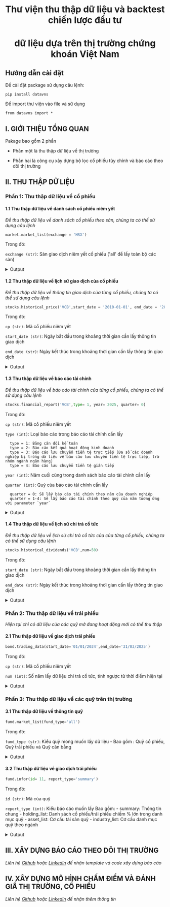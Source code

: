 <div align="center">

# **Thư viện thu thập dữ liệu và backtest chiến lược đầu tư**
# **dữ liệu dựa trên thị trường chứng khoán Việt Nam**
</div>


## Hướng dẫn cài đặt

Để cài đặt package sử dụng câu lệnh:

    pip install datavns
  
Để import thư viện vào file và sử dụng

    from datavns import *

## I. GIỚI THIỆU TỔNG QUAN
Pakage bao gồm 2 phần
- Phần một là thu thập dữ liệu về thị trường

- Phần hai là công cụ xây dựng bộ lọc cổ phiếu tùy chỉnh và báo cáo theo dõi thị trường

## II. THU THẬP DỮ LIỆU

### Phần 1: Thu thập dữ liệu về cổ phiếu

#### 1.1 Thu thập dữ liệu về danh sách cổ phiếu niêm yết
*Để thu thập dữ liệu về danh sách cổ phiếu theo sàn, chúng ta có thể sử dụng câu lệnh*
```python
market.market_list(exchange = 'HSX')
```
Trong đó:

  `exchange (str)`: Sàn giao dịch niêm yết cổ phiếu ('all' để lấy toàn bộ các sàn)

<details>
  <summary>Output</summary>

```
              Symbol      Date       Open       High        Low      Close     Volume Exchange
0                SAM  20000728     2.0349     2.0349     2.0349     2.0365       3200      HSX
1                REE  20000728     0.9776     0.9776     0.9776     0.9787       1000      HSX
2                SAM  20000731     2.0588     2.0588     2.0588     2.0604      10000      HSX
3                REE  20000731     0.9959     0.9959     0.9959     0.9970        300      HSX
4                SAM  20000802     2.0948     2.0948     2.0948     2.0964        200      HSX
...              ...       ...        ...        ...        ...        ...        ...      ...
2912924          SMC  20250306     5.9100     5.9600     5.8200     5.9000     578300      HSX
2912925          SPM  20250306    12.2500    12.2500    11.6000    11.9000       1700      HSX
2912926          SRF  20250306     9.8000     9.8000     9.8000     9.8000        500      HSX
2912927          AAM  20250306     6.8000     7.0500     6.8000     6.9000       8600      HSX
2913587  VNAll-INDEX  20250306  1369.0400  1381.4000  1368.8500  1381.4000  898852100      HSX
```
</details>

#### 1.2 Thu thập dữ liệu về lịch sử giao dịch của cổ phiếu
*Để thu thập dữ liệu về thông tin giao dịch của từng cổ phiếu, chúng ta có thể sử dụng câu lệnh*
```python
stocks.historical_price('VCB',start_date = '2010-01-01', end_date = '2024-09-20')
```
Trong đó:

  `cp (str)`: Mã cổ phiếu niêm yết

  `start_date (str)`: Ngày bắt đầu trong khoảng thời gian cần lấy thông tin giao dịch

  `end_date (str)`: Ngày kết thúc trong khoảng thời gian cần lấy thông tin giao dịch
<details>
  <summary>Output</summary>

```
          date symbol  priceHigh   priceLow  priceOpen  priceAverage  priceClose  ...  sellQuantity  adjRatio  currentForeignRoom  propTradingNetDealValue  propTradingNetPTValue  propTradingNetValue    unit
0     20100104    VCB  11.300549  10.773343  10.773343     11.300549   11.300549  ...      865560.0   4.36262          85159984.0                      NaN                    NaN                  NaN  1000.0
1     20100105    VCB  11.804834  11.300549  11.690224     11.415159   11.415159  ...     1999730.0   4.36262          85278644.0                      NaN                    NaN                  NaN  1000.0
2     20100106    VCB  11.415159  11.002563  11.025485     11.002563   11.002563  ...     1339960.0   4.36262          85231164.0                      NaN                    NaN                  NaN  1000.0
3     20100107    VCB  11.025485  10.773343  11.002563     10.773343   10.773343  ...      568020.0   4.36262          85178404.0                      NaN                    NaN                  NaN  1000.0
4     20100108    VCB  10.956719  10.750421  10.910875     10.773343   10.773343  ...      638120.0   4.36262          85225064.0                      NaN                    NaN                  NaN  1000.0
...        ...    ...        ...        ...        ...           ...         ...  ...           ...       ...                 ...                      ...                    ...                  ...     ...
3665  20240916    VCB  90.000000  88.800000  89.600000     89.461289   88.900000  ...     1439529.0   1.00000         371202084.0             1.126212e+10          -5.580000e+10        -4.453788e+10  1000.0
3666  20240917    VCB  90.500000  88.600000  89.000000     89.320375   90.500000  ...     1463678.0   1.00000         371934866.0             3.356401e+09           0.000000e+00         3.356401e+09  1000.0
3667  20240918    VCB  91.900000  89.700000  90.600000     91.210615   91.000000  ...     3497524.0   1.00000         371899480.0             1.173037e+10          -4.840000e+06         1.172553e+10  1000.0
3668  20240919    VCB  91.700000  90.900000  91.000000     91.378410   91.500000  ...     2765481.0   1.00000         371316716.0             1.069481e+10          -1.778000e+06         1.069303e+10  1000.0
3669  20240920    VCB  92.000000  90.600000  91.800000     91.137649   90.600000  ...     4702415.0   1.00000         370455345.0            -9.759550e+09          -8.150000e+05        -9.760365e+09  1000.0
```
</details>

#### 1.3 Thu thập dữ liệu về báo cáo tài chính
*Để thu thập dữ liệu về báo cáo tài chính của từng cổ phiếu, chúng ta có thể sử dụng câu lệnh*
```python
stocks.financial_report('VCB',type= 1, year= 2025, quarter= 0)
```
Trong đó:

  `cp (str)`: Mã cổ phiếu niêm yết

  `type (int)`: Loại báo cáo trong báo cáo tài chính cần lấy

      type = 1: Bảng cân đối kế toán
      type = 2: Báo cáo kết quả hoạt động kinh doanh
      type = 3: Báo cáo lưu chuyển tiền tệ trực tiếp (Đa số các doanh nghiệp bị trống dữ liệu về báo cáo lưu chuyển tiền tệ trực tiếp, trừ nhóm ngành ngân hàng)
      type = 4: Báo cáo lưu chuyển tiền tệ gián tiếp

  `year (int)`: Năm cuối cùng trong danh sách báo cáo tài chính cần lấy

  `quarter (int)`: Quý của báo cáo tài chính cần lấy

      quarter = 0: Sẽ lấy báo cáo tài chính theo năm của doanh nghiệp
      quarter = 1-4: Sẽ lấy báo cáo tài chính theo quý của năm tương ứng với parameter `year`

<details>
  <summary>Output</summary>

```
   TÀI SẢN I. Tiền mặt, chứng từ có giá trị, ngoại tệ, kim loại quý, đá quý II. Tiền gửi tại NHNN  ... TỔNG CỘNG NGUỒN VỐN Symbol      Date
0        0                                    1042698000000.0                     1866498000000.0  ...    81668309000000.0    VCB  20030131
1        0                                    1512072000000.0                     4892625000000.0  ...    97653125000000.0    VCB  20040131
2        0                                    1869932000000.0                     2607245000000.0  ...   121430938000000.0    VCB  20050131
3        0                                    2006412000000.0                     6336385000000.0  ...   136720611000000.0    VCB  20060131
4        0                                    2418207000000.0                    11848460000000.0  ...   166952020000000.0    VCB  20070131
5        0                                    3204247000000.0                    11662669000000.0  ...   197408036000000.0    VCB  20080131
6        0                                    3482209000000.0                    30561417000000.0  ...   221950448000000.0    VCB  20090131
7        0                                    4485150000000.0                    25174674000000.0  ...   255495883000000.0    VCB  20100131
8        0                                    5232743000000.0                     8239851000000.0  ...   307496090000000.0    VCB  20110131
9        0                                    5393766000000.0                    10616759000000.0  ...   366722279000000.0    VCB  20120131
10       0                                    5627307000000.0                    15732095000000.0  ...   414488317000000.0    VCB  20130131
11       0                                    6059673000000.0                    24843632000000.0  ...   468994032000000.0    VCB  20140131
12       0                                    8323385000000.0                    13267101000000.0  ...   576995651000000.0    VCB  20150131
13       0                                    8519334000000.0                    19715035000000.0  ...   674394640000000.0    VCB  20160131
14       0                                    9692053000000.0                    17382418000000.0  ...   787906892000000.0    VCB  20170131
15       0                                   10102861000000.0                    93615618000000.0  ...  1035293283000000.0    VCB  20180131
16       0                                   12792045000000.0                    10845701000000.0  ...  1074026560000000.0    VCB  20190131
17       0                                   13778358000000.0                    34684091000000.0  ...  1222718858000000.0    VCB  20200131
18       0                                   15095394000000.0                    33139373000000.0  ...  1326230092000000.0    VCB  20210131
19       0                                   18011766000000.0                    22506711000000.0  ...  1414986259000000.0    VCB  20220131
20       0                                   18348534000000.0                    92557809000000.0  ...  1813815170000000.0    VCB  20230131
21       0                                   14504849000000.0                    58104503000000.0  ...  1839613198000000.0    VCB  20240131
22       0                                   14268065000000.0                    49340493000000.0  ...  2085397244000000.0    VCB  20250131
```
</details>

#### 1.4 Thu thập dữ liệu về lịch sử chi trả cổ tức
*Để thu thập dữ liệu về lịch sử chi trả cổ tức của của từng cổ phiếu, chúng ta có thể sử dụng câu lệnh*
```python
stocks.historical_dividends('VCB',num=50)
```
Trong đó:

  `start_date (str)`: Ngày bắt đầu trong khoảng thời gian cần lấy thông tin giao dịch

  `end_date (str)`: Ngày kết thúc trong khoảng thời gian cần lấy thông tin giao dịch

<details>
  <summary>Output</summary>

```
    year  cashDividend  stockDividend   totalAssets  stockHolderEquity
0   2002           0.0            0.0  8.166831e+13       4.564857e+12
1   2003           0.0            0.0  9.765312e+13       5.923811e+12
2   2004           0.0            0.0  1.214309e+14       8.051755e+12
3   2005           0.0            0.0  1.367206e+14       8.416426e+12
4   2006           0.0            0.0  1.669520e+14       1.112725e+13
5   2007           0.0            0.0  1.974080e+14       1.355155e+13
6   2008           0.0            0.0  2.219504e+14       1.379004e+13
7   2009           0.0            0.0  2.554959e+14       1.671033e+13
8   2010        1200.0            0.0  3.074961e+14       2.066948e+13
9   2011           0.0           12.0  3.667223e+14       2.863870e+13
10  2012        1200.0            0.0  4.144883e+14       4.154685e+13
11  2013        1200.0            0.0  4.689940e+14       4.238606e+13
12  2014        1200.0           15.0  5.769957e+14       4.332397e+13
13  2015        1000.0            0.0  6.743946e+14       4.500704e+13
14  2016        1000.0           35.0  7.879069e+14       4.795799e+13
15  2017         800.0            0.0  1.035293e+15       5.246864e+13
16  2018         800.0            0.0  1.074027e+15       6.211039e+13
17  2019         800.0            0.0  1.222719e+15       8.079952e+13
18  2020         800.0            0.0  1.326230e+15       9.400996e+13
19  2021        1200.0           27.6  1.414986e+15       1.090993e+14
20  2022           0.0            0.0  1.813815e+15       1.355577e+14
21  2023           0.0           18.1  1.839613e+15       1.649187e+14
22  2024           0.0            0.0  2.085397e+15       1.988598e+14
23  2025           0.0           49.5  0.000000e+00       0.000000e+00
```
</details>

### Phần 2: Thu thập dữ liệu về trái phiếu
*Hiện tại chỉ có dữ liệu của các quỹ mở đang hoạt động mới có thể thu thập*

#### 2.1 Thu thập dữ liệu về giao dịch trái phiếu
```python
bond.trading_data(start_date='01/01/2024',end_date='31/03/2025')
```
Trong đó:

  `cp (str)`: Mã cổ phiếu niêm yết

  `num (int)`: Số năm lấy dữ liệu chi trả cổ tức, tính ngược từ thời điểm hiện tại

<details>
  <summary>Output</summary>

```
       STT Ngày giao dịch Mã giao dịch Khối lượng giao dịch  Giá trị giao dịch Giá giao dịch cuối cùng của ngày
0              20/12/2024     SUJ12101              299,980  4,338,655,137,040                       14,464,499
1              24/12/2024     XD312301               25,000  3,510,588,437,500                      140,436,356
2              20/01/2025     MKH12301               25,000  3,232,666,375,000                      129,318,337
3              27/09/2024     XD312301               22,500  3,126,825,000,000                      138,970,000
4              28/11/2024     IDS12101           30,028,272  3,083,690,404,508                          102,027
...     ..            ...          ...                  ...                ...                              ...
345191         06/03/2025     PTJ12301                    0                  0                                0
345192         06/03/2025     CTG12414                    0                  0                                0
345193         06/03/2025     VJC12406                    0                  0                                0
345194         06/03/2025     HDC12202                    0                  0                                0
345195         06/03/2025     VIB12108                    0                  0                                0
```
</details>


### Phần 3: Thu thập dữ liệu về các quỹ trên thị trường

#### 3.1 Thu thập dữ liệu về thông tin quỹ
```python
fund.market_list(fund_type='all')
```
Trong đó:

  `fund_type (str)`: Kiểu quỹ mong muốn lấy dữ liệu
                    - Bao gồm : Quỹ cổ phiếu, Quỹ trái phiếu và Quỹ cân bằng

<details>
  <summary>Output</summary>

```
    id                                               name shortName     code subCode          tradeCode  ... performanceFee  avgAnnualReturn          type          status  dataFundAssetType fundType
0   68   QUỸ ĐẦU TƯ CỔ PHIẾU KINH TẾ HIỆN ĐẠI VINACAPITAL     VMEEF     VMPF    None           VMPFN001  ...            NaN              0.0  TRADING_FUND  PRODUCT_ACTIVE       Quỹ cổ phiếu   Quỹ mở
1   11         QUỸ ĐẦU TƯ LỢI THẾ CẠNH TRANH BỀN VỮNG SSI    SSISCA   SSISCA    None         mua SSISCA  ...            NaN             29.0  TRADING_FUND  PRODUCT_ACTIVE       Quỹ cổ phiếu   Quỹ mở
2   46               QUỸ ĐẦU TƯ CỔ PHIẾU TĂNG TRƯỞNG VCBF  VCBF-MGF  VCBFMGF    None            VCBFMGF  ...            NaN              1.0  TRADING_FUND  PRODUCT_ACTIVE       Quỹ cổ phiếu   Quỹ mở
3   49            QUỸ ĐẦU TƯ TĂNG TRƯỞNG DÀI HẠN VIỆT NAM      VLGF     VLGF    None           mua VLGF  ...            NaN              0.0  TRADING_FUND  PRODUCT_ACTIVE       Quỹ cổ phiếu   Quỹ mở
4   14            QUỸ ĐẦU TƯ CỔ PHIẾU TRIỂN VỌNG BẢO VIỆT      BVPF     BVPF    None           BVPFN001  ...            NaN             14.0  TRADING_FUND  PRODUCT_ACTIVE       Quỹ cổ phiếu   Quỹ mở
5   32                  QUỸ ĐẦU TƯ CỔ PHIẾU HÀNG ĐẦU VCBF  VCBF-BCF  VCBFBCF    None            VCBFBCF  ...           1.90             25.0  TRADING_FUND  PRODUCT_ACTIVE       Quỹ cổ phiếu   Quỹ mở
6   47                      QUỸ ĐẦU TƯ GIÁ TRỊ MB CAPITAL      MBVF     MBVF    None               MBVF  ...            NaN              0.0  TRADING_FUND  PRODUCT_ACTIVE       Quỹ cổ phiếu   Quỹ mở
7   64                   QUỸ ĐẦU TƯ TRÁI PHIẾU LIGHTHOUSE      LHBF     LHBF    None           LHBFN001  ...          12.00              0.0  TRADING_FUND  PRODUCT_ACTIVE     Quỹ trái phiếu   Quỹ mở
8   22           QUỸ ĐẦU TƯ CÂN BẰNG TUỆ SÁNG VINACAPITAL      VIBF     VIBF    None           VIBFN003  ...            NaN             19.0  TRADING_FUND  PRODUCT_ACTIVE       Quỹ cân bằng   Quỹ mở
9   23  QUỸ ĐẦU TƯ CỔ PHIẾU TIẾP CẬN THỊ TRƯỜNG VINACA...     VESAF    VESAF    None          VESAFN002  ...            NaN             33.0  TRADING_FUND  PRODUCT_ACTIVE       Quỹ cổ phiếu   Quỹ mở
10  28                QUỸ ĐẦU TƯ CHỨNG KHOÁN NĂNG ĐỘNG DC      DCDS   VFMVF1    None         VFMVF1N001  ...            NaN             36.0  TRADING_FUND  PRODUCT_ACTIVE       Quỹ cổ phiếu   Quỹ mở
11  31                QUỸ ĐẦU TƯ CÂN BẰNG CHIẾN LƯỢC VCBF  VCBF-TBF  VCBFTBF    None            VCBFTBF  ...           0.00             20.0  TRADING_FUND  PRODUCT_ACTIVE       Quỹ cân bằng   Quỹ mở
12  20         QUỸ ĐẦU TƯ CỔ PHIẾU HƯNG THỊNH VINACAPITAL      VEOF     VEOF    None           VEOFN003  ...            NaN             22.0  TRADING_FUND  PRODUCT_ACTIVE       Quỹ cổ phiếu   Quỹ mở
13  70                       QUỸ ĐẦU TƯ CÂN BẰNG BẢN VIỆT    VCAMBF   VCAMBF    None         VCAMBFN001  ...            NaN              0.0  TRADING_FUND  PRODUCT_ACTIVE       Quỹ cân bằng   Quỹ mở
14  41    QUỸ ĐẦU TƯ CỔ PHIẾU TĂNG TRƯỞNG BALLAD VIỆT NAM      TBLF     TBLF    None  nop tien mua TBLF  ...           1.00             -4.0  TRADING_FUND  PRODUCT_ACTIVE       Quỹ cổ phiếu   Quỹ mở
15  48                           QUỸ ĐẦU TƯ TRÁI PHIẾU MB    MBBOND   MBBOND    None             MBBOND  ...            NaN              0.0  TRADING_FUND  PRODUCT_ACTIVE     Quỹ trái phiếu   Quỹ mở
16  35  QUỸ ĐẦU TƯ CỔ PHIẾU TĂNG TRƯỞNG MIRAE ASSET VI...     MAGEF    MAGEF    None          MAGEFN001  ...           1.75             21.0  TRADING_FUND  PRODUCT_ACTIVE       Quỹ cổ phiếu   Quỹ mở
17  72                       QUỸ ĐẦU TƯ CỔ PHIẾU MANULIFE    MAFEQI   MAFEQI    None             MAFEQI  ...            NaN              0.0  TRADING_FUND  PRODUCT_ACTIVE       Quỹ cổ phiếu   Quỹ mở
18  81  QUỸ ĐẦU TƯ NĂNG ĐỘNG EASTSPRING INVESTMENTS VI...       ENF      ENF    None            ENFN001  ...            NaN              0.0  TRADING_FUND  PRODUCT_ACTIVE       Quỹ cân bằng   Quỹ mở
19  12             QUỸ ĐẦU TƯ CỔ PHIẾU NĂNG ĐỘNG BẢO VIỆT     BVFED    BVFED    None          BVFEDN001  ...            NaN             16.0  TRADING_FUND  PRODUCT_ACTIVE       Quỹ cổ phiếu   Quỹ mở
20  33                         QUỸ ĐẦU TƯ TRÁI PHIẾU VCBF  VCBF-FIF  VCBFFIF    None            VCBFFIF  ...           0.10              6.0  TRADING_FUND  PRODUCT_ACTIVE     Quỹ trái phiếu   Quỹ mở
21  37                          QUỸ ĐẦU TƯ TRÁI PHIẾU VND     VNDBF    VNDBF    None          mua VNDBF  ...            NaN              7.0  TRADING_FUND  PRODUCT_ACTIVE     Quỹ trái phiếu   Quỹ mở
22  45                        QUỸ ĐẦU TƯ TRÁI PHIẾU PVCOM      PVBF     PVBF    None       mua quy PVBF  ...           1.00              8.0  TRADING_FUND  PRODUCT_ACTIVE     Quỹ trái phiếu   Quỹ mở
23  27                           QUỸ ĐẦU TƯ TRÁI PHIẾU DC      DCBF   VFMVFB    None         VFMVFBN001  ...            NaN             14.0  TRADING_FUND  PRODUCT_ACTIVE     Quỹ trái phiếu   Quỹ mở
24  71                       QUỸ ĐẦU TƯ CÂN BẰNG MANULIFE    MAFBAL   MAFBAL    None             MAFBAL  ...            NaN              0.0  TRADING_FUND  PRODUCT_ACTIVE       Quỹ cân bằng   Quỹ mở
25  29                        QUỸ ĐẦU TƯ TĂNG TRƯỞNG DFVN      DCAF     DCAF    None           DCAFN002  ...           1.50             19.0  TRADING_FUND  PRODUCT_ACTIVE       Quỹ cổ phiếu   Quỹ mở
26  21        QUỸ ĐẦU TƯ TRÁI PHIẾU BẢO THỊNH VINACAPITAL       VFF      VFF    None            VFFN003  ...            NaN             10.0  TRADING_FUND  PRODUCT_ACTIVE     Quỹ trái phiếu   Quỹ mở
27  50  QUỸ ĐẦU TƯ TRÁI PHIẾU LINH HOẠT MIRAE ASSET VI...      MAFF     MAFF    None           MAFFN001  ...            NaN              0.0  TRADING_FUND  PRODUCT_ACTIVE     Quỹ trái phiếu   Quỹ mở
28  77                      QUỸ ĐẦU TƯ NĂNG ĐỘNG MANULIFE       MDI      MDI    None                MDI  ...            NaN              0.0  TRADING_FUND  PRODUCT_ACTIVE       Quỹ cân bằng   Quỹ mở
29  58            QUỸ ĐẦU TƯ CỔ PHIẾU UNITED ESG VIỆT NAM     UVEEF    UVEEF    None          UVEEFN001  ...            NaN              0.0  TRADING_FUND  PRODUCT_ACTIVE       Quỹ cổ phiếu   Quỹ mở
30  69                    QUỸ ĐẦU TƯ GIA TĂNG GIÁ TRỊ GFM   GFM-VIF   GFMVIF    None         GFMVIFN001  ...            NaN              0.0      NEW_FUND  PRODUCT_ACTIVE       Quỹ cổ phiếu   Quỹ mở
31  13                    QUỸ ĐẦU TƯ TRÁI PHIẾU BẢO VIỆT       BVBF     BVBF    None           BVBFN001  ...            NaN             12.0  TRADING_FUND  PRODUCT_ACTIVE     Quỹ trái phiếu   Quỹ mở
32   8                          QUỸ ĐẦU TƯ TRÁI PHIẾU SSI     SSIBF    SSIBF    None          mua SSIBF  ...            NaN              7.0  TRADING_FUND  PRODUCT_ACTIVE     Quỹ trái phiếu   Quỹ mở
33  65                      QUỸ ĐẦU TƯ TRÁI PHIẾU AN BÌNH      ABBF     ABBF    None           ABBFN001  ...            NaN              0.0  TRADING_FUND  PRODUCT_ACTIVE     Quỹ trái phiếu   Quỹ mở
34  25            QUỸ ĐẦU TƯ CỔ PHIẾU TẬP TRUNG CỔ TỨC DC      DCDE   VFMVF4    None         VFMVF4N001  ...            NaN             13.0  TRADING_FUND  PRODUCT_ACTIVE       Quỹ cổ phiếu   Quỹ mở
35  63                     QUỸ ĐẦU TƯ TRÁI PHIẾU BẢN VIỆT    VCAMFI   VCAMFI    None         VCAMFIN001  ...            NaN              0.0  TRADING_FUND  PRODUCT_ACTIVE     Quỹ trái phiếu   Quỹ mở
36  67  QUỸ ĐẦU TƯ TRÁI PHIẾU GIA TĂNG THU NHẬP CỐ ĐỊN...      DCIP   VFMVFC    None         VFMVFCN001  ...            NaN              0.0  TRADING_FUND  PRODUCT_ACTIVE     Quỹ trái phiếu   Quỹ mở
37  51                QUỸ ĐẦU TƯ TRÁI PHIẾU AN TOÀN AMBER      ASBF     ASBF    None           ASBFN001  ...            NaN              0.0  TRADING_FUND  PRODUCT_ACTIVE     Quỹ trái phiếu   Quỹ mở
38  38                            QUỸ ĐẦU TƯ CHỦ ĐỘNG VND     VNDAF    VNDAF    None          mua VNDAF  ...            NaN             15.0  TRADING_FUND  PRODUCT_ACTIVE       Quỹ cổ phiếu   Quỹ mở
39  40                QUỸ ĐẦU TƯ TRÁI PHIẾU LINH HOẠT VND     VNDCF    VNDCF    None          mua VNDCF  ...            NaN              0.0  TRADING_FUND  PRODUCT_ACTIVE     Quỹ trái phiếu   Quỹ mở
40  66              QUỸ ĐẦU TƯ CHỌN LỌC PHÚ HƯNG VIỆT NAM     PHVSF    PHVSF    None          PHVSFN001  ...            NaN              0.0  TRADING_FUND  PRODUCT_ACTIVE       Quỹ cổ phiếu   Quỹ mở
41  53      QUỸ ĐẦU TƯ TRÁI PHIẾU THANH KHOẢN VINACAPITAL      VLBF     VLBF    None           VLBFN001  ...            NaN              0.0  TRADING_FUND  PRODUCT_ACTIVE     Quỹ trái phiếu   Quỹ mở
42  62               QUỸ ĐẦU TƯ TRÁI PHIẾU LỢI TỨC CAO HD    HDBOND   HDBOND    None         HDBONDN001  ...            NaN              0.0  TRADING_FUND  PRODUCT_ACTIVE     Quỹ trái phiếu   Quỹ mở
43  30                         QUỸ ĐẦU TƯ TRÁI PHIẾU DFVN      DFIX     DFIX    None           DFIXN002  ...           0.90              1.0  TRADING_FUND  PRODUCT_ACTIVE     Quỹ trái phiếu   Quỹ mở
44  52                 QUỸ ĐẦU TƯ CỔ PHIẾU TRIỂN VỌNG NTP     NTPPF     TVPF    None           TVPFN001  ...            NaN              0.0  TRADING_FUND  PRODUCT_ACTIVE       Quỹ cổ phiếu   Quỹ mở
45  61                          QUỸ ĐẦU TƯ CÂN BẰNG PVCOM      PBIF     PBIF    None           PBIFN001  ...            NaN              0.0      NEW_FUND  PRODUCT_ACTIVE       Quỹ cân bằng   Quỹ mở
46  86         QUỸ ĐẦU TƯ CỔ PHIẾU CỔ TỨC TĂNG TRƯỞNG KIM      KDEF     KDEF    None           KDEFN001  ...            NaN              0.0      NEW_FUND  PRODUCT_ACTIVE       Quỹ cổ phiếu   Quỹ mở
47  83                   QUỸ ĐẦU TƯ THỊNH VƯỢNG RỒNG VIỆT     RVPIF   RVPF24    None         RVPF24N001  ...            NaN              0.0      NEW_FUND  PRODUCT_ACTIVE       Quỹ cổ phiếu   Quỹ mở
48  82                  QUỸ ĐẦU TƯ THU NHẬP CHỦ ĐỘNG VCBF  VCBF-AIF  VCBFAIF    None        VCBFAIFN001  ...            NaN              0.0      NEW_FUND  PRODUCT_ACTIVE       Quỹ cổ phiếu   Quỹ mở
49  80   QUỸ ĐẦU TƯ CỔ PHIẾU CỔ TỨC NĂNG ĐỘNG VINACAPITAL      VDEF     VDEF    None           VDEFN001  ...            NaN              0.0  TRADING_FUND  PRODUCT_ACTIVE       Quỹ cổ phiếu   Quỹ mở
50  79                  QUỸ ĐẦU TƯ TĂNG TRƯỞNG THÀNH CÔNG      TCGF     TCGF    None           TCGFN001  ...            NaN              0.0      NEW_FUND  PRODUCT_ACTIVE       Quỹ cổ phiếu   Quỹ mở
51  78      QUỸ ĐẦU TƯ UNITED THU NHẬP NĂNG ĐỘNG VIỆT NAM     UVDIF    UVDIF    None          UVDIFN001  ...            NaN              0.0      NEW_FUND  PRODUCT_ACTIVE       Quỹ cân bằng   Quỹ mở
52  76                    QUỸ ĐẦU TƯ NĂNG ĐỘNG LIGHTHOUSE     LHCDF    LHCDF    None          LHCDFN001  ...            NaN              0.0      NEW_FUND  PRODUCT_ACTIVE       Quỹ cổ phiếu   Quỹ mở
53  75                      QUỸ ĐẦU TƯ BẢN VIỆT DISCOVERY    VCAMDF   VCAMDF    None         VCAMDFN001  ...            NaN              0.0      NEW_FUND  PRODUCT_ACTIVE       Quỹ cổ phiếu   Quỹ mở
```
</details>

#### 3.2 Thu thập dữ liệu về giao dịch trái phiếu
```python
fund.infor(id= 11, report_type='summary')
```
Trong đó:

  `id (str)`: Mã của quỹ

  `report_type (int)`: Kiểu báo cáo muốn lấy
    Bao gồm:
      - summary: Thông tin chung
      - holding_list: Danh sách cổ phiếu/trái phiếu chiếm % lớn trong danh mục quỹ
      - asset_list: Cơ cấu tài sản quỹ
      - industry_list: Cơ cấu danh mục quỹ theo ngành

<details>
  <summary>Output</summary>

```
fund.infor(id= 22, report_type='summary')

   id  code tradeCode    price       nav  managementFee performanceFee  totalAssetValue totalAssetValueStr     reportTime   riskLevel
0  22  VIBF  VIBFN003  10000.0  18112.39           1.75           None     861649450888           861.6 tỷ  1735664400000  Trung bình

fund.infor(id= 22, report_type='holding_list')

   id     stockCode   price  changeFromPrevious  changeFromPreviousPercent                    industry           type  netAssetPercent  updateAt tradeCode
0  22           MBB   24.60                0.50                       2.08                   Ngân hàng          STOCK             6.73  20250207  VIBFN003
1  22           FPT  141.30               -0.30                      -0.21      Công nghệ và thông tin          STOCK             4.14  20250207  VIBFN003
2  22           ACB   26.65                0.25                       0.95                   Ngân hàng          STOCK             3.75  20250207  VIBFN003
3  22           HPG   27.95                0.00                       0.00           Vật liệu xây dựng          STOCK             3.27  20250207  VIBFN003
4  22           STB   39.55                0.05                       0.13                   Ngân hàng          STOCK             3.25  20250207  VIBFN003
5  22           VEA   40.40                0.10                       0.25  Sản xuất Thiết bị, máy móc          STOCK             3.05  20250207  VIBFN003
6  22           CTG   41.80                0.15                       0.36                   Ngân hàng          STOCK             2.82  20250207  VIBFN003
7  22     TN1122016     NaN                 NaN                        NaN                Bất động sản           BOND             7.72  20250207  VIBFN003
8  22      KDH12202     NaN                 NaN                        NaN                Bất động sản  UNLISTED_BOND             4.02  20250207  VIBFN003
9  22  VN00DS150127     NaN                 NaN                        NaN                        Khác  UNLISTED_BOND             2.87  20250207  VIBFN003
```
</details>

## III. XÂY DỰNG BÁO CÁO THEO DÕI THỊ TRƯỜNG
*Liên hệ [Github](https://github.com/the-a1pha) hoặc [Linkedin](https://www.linkedin.com/in/bui-truong-an/) để nhận template và code xây dựng báo cáo*

## IV. XÂY DỰNG MÔ HÌNH CHẤM ĐIỂM VÀ ĐÁNH GIẤ THỊ TRƯỜNG, CỔ PHIẾU
*Liên hệ [Github](https://github.com/the-a1pha) hoặc [Linkedin](https://www.linkedin.com/in/bui-truong-an/) để nhận thêm thông tin*


















